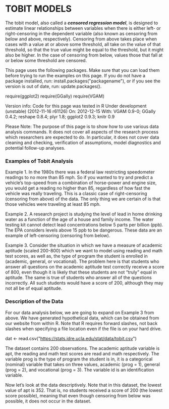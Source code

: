 TOBIT MODELS 
======================
The tobit model, also called a ***censored regression model***, is designed to estimate linear relationships between variables when there is either left- or right-censoring in the dependent variable (also known as censoring from below and above, respectively). Censoring from above takes place when cases with a value at or above some threshold, all take on the value of that threshold, so that the true value might be equal to the threshold, but it might also be higher. In the case of censoring from below, values those that fall at or below some threshold are censored.

This page uses the following packages. Make sure that you can load them before trying to run the examples on this page. If you do not have a package installed, run: install.packages("packagename"), or if you see the version is out of date, run: update.packages().

require(ggplot2)
require(GGally)
require(VGAM)

Version info: Code for this page was tested in R Under development (unstable) (2012-11-16 r61126)
On: 2012-12-15
With: VGAM 0.9-0; GGally 0.4.2; reshape 0.8.4; plyr 1.8; ggplot2 0.9.3; knitr 0.9

Please Note: The purpose of this page is to show how to use various data analysis commands. It does not cover all aspects of the research process which researchers are expected to do. In particular, it does not cover data cleaning and checking, verification of assumptions, model diagnostics and potential follow-up analyses.

### Examples of Tobit Analysis
Example 1. In the 1980s there was a federal law restricting speedometer readings to no more than 85 mph. So if you wanted to try and predict a vehicle’s top-speed from a combination of horse-power and engine size, you would get a reading no higher than 85, regardless of how fast the vehicle was really traveling. This is a classic case of right-censoring (censoring from above) of the data. The only thing we are certain of is that those vehicles were traveling at least 85 mph.

Example 2. A research project is studying the level of lead in home drinking water as a function of the age of a house and family income. The water testing kit cannot detect lead concentrations below 5 parts per billion (ppb). The EPA considers levels above 15 ppb to be dangerous. These data are an example of left-censoring (censoring from below).

Example 3. Consider the situation in which we have a measure of academic aptitude (scaled 200-800) which we want to model using reading and math test scores, as well as, the type of program the student is enrolled in (academic, general, or vocational). The problem here is that students who answer all questions on the academic aptitude test correctly receive a score of 800, even though it is likely that these students are not “truly” equal in aptitude. The same is true of students who answer all of the questions incorrectly. All such students would have a score of 200, although they may not all be of equal aptitude.

### Description of the Data
For our data analysis below, we are going to expand on Example 3 from above. We have generated hypothetical data, which can be obtained from our website from within R. Note that R requires forward slashes, not back slashes when specifying a file location even if the file is on your hard drive.

dat <- read.csv("https://stats.idre.ucla.edu/stat/data/tobit.csv")

The dataset contains 200 observations. The academic aptitude variable is apt, the reading and math test scores are read and math respectively. The variable prog is the type of program the student is in, it is a categorical (nominal) variable that takes on three values, academic (prog = 1), general (prog = 2), and vocational (prog = 3). The variable id is an identification variable.

Now let’s look at the data descriptively. Note that in this dataset, the lowest value of apt is 352. That is, no students received a score of 200 (the lowest score possible), meaning that even though censoring from below was possible, it does not occur in the dataset.
